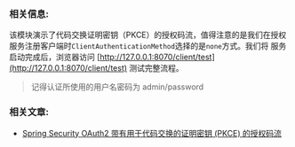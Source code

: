 ### 相关信息:

该模块演示了代码交换证明密钥（PKCE）的授权码流，值得注意的是我们在授权服务注册客户端时`ClientAuthenticationMethod`选择的是`none`方式。我们将
服务启动完成后，浏览器访问 [http://127.0.0.1:8070/client/test](http://127.0.0.1:8070/client/test) 测试完整流程。

> 记得认证所使用的用户名密码为 admin/password

### 相关文章:

- [Spring Security OAuth2 带有用于代码交换的证明密钥 (PKCE) 的授权码流](https://relive27.github.io/blog/oauth2-pkce)
